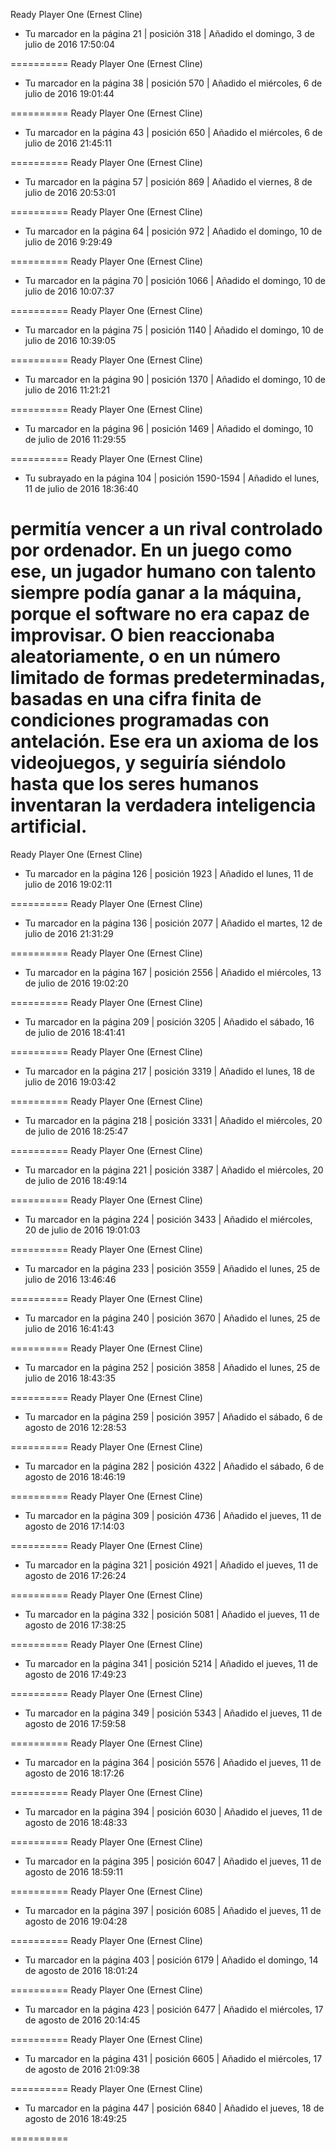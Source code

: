 ﻿Ready Player One (Ernest Cline)
- Tu marcador en la página 21 | posición 318 | Añadido el domingo, 3 de julio de 2016 17:50:04


==========
﻿Ready Player One (Ernest Cline)
- Tu marcador en la página 38 | posición 570 | Añadido el miércoles, 6 de julio de 2016 19:01:44


==========
﻿Ready Player One (Ernest Cline)
- Tu marcador en la página 43 | posición 650 | Añadido el miércoles, 6 de julio de 2016 21:45:11


==========
﻿Ready Player One (Ernest Cline)
- Tu marcador en la página 57 | posición 869 | Añadido el viernes, 8 de julio de 2016 20:53:01


==========
﻿Ready Player One (Ernest Cline)
- Tu marcador en la página 64 | posición 972 | Añadido el domingo, 10 de julio de 2016 9:29:49


==========
﻿Ready Player One (Ernest Cline)
- Tu marcador en la página 70 | posición 1066 | Añadido el domingo, 10 de julio de 2016 10:07:37


==========
﻿Ready Player One (Ernest Cline)
- Tu marcador en la página 75 | posición 1140 | Añadido el domingo, 10 de julio de 2016 10:39:05


==========
﻿Ready Player One (Ernest Cline)
- Tu marcador en la página 90 | posición 1370 | Añadido el domingo, 10 de julio de 2016 11:21:21


==========
﻿Ready Player One (Ernest Cline)
- Tu marcador en la página 96 | posición 1469 | Añadido el domingo, 10 de julio de 2016 11:29:55


==========
﻿Ready Player One (Ernest Cline)
- Tu subrayado en la página 104 | posición 1590-1594 | Añadido el lunes, 11 de julio de 2016 18:36:40

permitía vencer a un rival controlado por ordenador. En un juego como ese, un jugador humano con talento siempre podía ganar a la máquina, porque el software no era capaz de improvisar. O bien reaccionaba aleatoriamente, o en un número limitado de formas predeterminadas, basadas en una cifra finita de condiciones programadas con antelación. Ese era un axioma de los videojuegos, y seguiría siéndolo hasta que los seres humanos inventaran la verdadera inteligencia artificial.
==========
﻿Ready Player One (Ernest Cline)
- Tu marcador en la página 126 | posición 1923 | Añadido el lunes, 11 de julio de 2016 19:02:11


==========
﻿Ready Player One (Ernest Cline)
- Tu marcador en la página 136 | posición 2077 | Añadido el martes, 12 de julio de 2016 21:31:29


==========
﻿Ready Player One (Ernest Cline)
- Tu marcador en la página 167 | posición 2556 | Añadido el miércoles, 13 de julio de 2016 19:02:20


==========
﻿Ready Player One (Ernest Cline)
- Tu marcador en la página 209 | posición 3205 | Añadido el sábado, 16 de julio de 2016 18:41:41


==========
﻿Ready Player One (Ernest Cline)
- Tu marcador en la página 217 | posición 3319 | Añadido el lunes, 18 de julio de 2016 19:03:42


==========
﻿Ready Player One (Ernest Cline)
- Tu marcador en la página 218 | posición 3331 | Añadido el miércoles, 20 de julio de 2016 18:25:47


==========
﻿Ready Player One (Ernest Cline)
- Tu marcador en la página 221 | posición 3387 | Añadido el miércoles, 20 de julio de 2016 18:49:14


==========
﻿Ready Player One (Ernest Cline)
- Tu marcador en la página 224 | posición 3433 | Añadido el miércoles, 20 de julio de 2016 19:01:03


==========
﻿Ready Player One (Ernest Cline)
- Tu marcador en la página 233 | posición 3559 | Añadido el lunes, 25 de julio de 2016 13:46:46


==========
﻿Ready Player One (Ernest Cline)
- Tu marcador en la página 240 | posición 3670 | Añadido el lunes, 25 de julio de 2016 16:41:43


==========
﻿Ready Player One (Ernest Cline)
- Tu marcador en la página 252 | posición 3858 | Añadido el lunes, 25 de julio de 2016 18:43:35


==========
﻿Ready Player One (Ernest Cline)
- Tu marcador en la página 259 | posición 3957 | Añadido el sábado, 6 de agosto de 2016 12:28:53


==========
﻿Ready Player One (Ernest Cline)
- Tu marcador en la página 282 | posición 4322 | Añadido el sábado, 6 de agosto de 2016 18:46:19


==========
﻿Ready Player One (Ernest Cline)
- Tu marcador en la página 309 | posición 4736 | Añadido el jueves, 11 de agosto de 2016 17:14:03


==========
﻿Ready Player One (Ernest Cline)
- Tu marcador en la página 321 | posición 4921 | Añadido el jueves, 11 de agosto de 2016 17:26:24


==========
﻿Ready Player One (Ernest Cline)
- Tu marcador en la página 332 | posición 5081 | Añadido el jueves, 11 de agosto de 2016 17:38:25


==========
﻿Ready Player One (Ernest Cline)
- Tu marcador en la página 341 | posición 5214 | Añadido el jueves, 11 de agosto de 2016 17:49:23


==========
﻿Ready Player One (Ernest Cline)
- Tu marcador en la página 349 | posición 5343 | Añadido el jueves, 11 de agosto de 2016 17:59:58


==========
﻿Ready Player One (Ernest Cline)
- Tu marcador en la página 364 | posición 5576 | Añadido el jueves, 11 de agosto de 2016 18:17:26


==========
﻿Ready Player One (Ernest Cline)
- Tu marcador en la página 394 | posición 6030 | Añadido el jueves, 11 de agosto de 2016 18:48:33


==========
﻿Ready Player One (Ernest Cline)
- Tu marcador en la página 395 | posición 6047 | Añadido el jueves, 11 de agosto de 2016 18:59:11


==========
﻿Ready Player One (Ernest Cline)
- Tu marcador en la página 397 | posición 6085 | Añadido el jueves, 11 de agosto de 2016 19:04:28


==========
﻿Ready Player One (Ernest Cline)
- Tu marcador en la página 403 | posición 6179 | Añadido el domingo, 14 de agosto de 2016 18:01:24


==========
﻿Ready Player One (Ernest Cline)
- Tu marcador en la página 423 | posición 6477 | Añadido el miércoles, 17 de agosto de 2016 20:14:45


==========
﻿Ready Player One (Ernest Cline)
- Tu marcador en la página 431 | posición 6605 | Añadido el miércoles, 17 de agosto de 2016 21:09:38


==========
﻿Ready Player One (Ernest Cline)
- Tu marcador en la página 447 | posición 6840 | Añadido el jueves, 18 de agosto de 2016 18:49:25


==========
